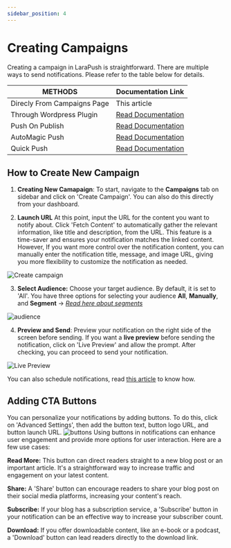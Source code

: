 ```yaml
---
sidebar_position: 4
---
```


# Creating Campaigns

Creating a campaign in LaraPush is straightforward. There are multiple ways to send notifications. Please refer to the table below for details.

| METHODS                     | Documentation Link                                           |
| --------------------------- | ------------------------------------------------------------ |
| Direcly From Campaigns Page | This article                                                 |
| Through Wordpress Plugin    | [Read Documentation](../getting-started/wordpress-plugin)    |
| Push On Publish             | [Read Documentation](../features/automation/push-on-publish) |
| AutoMagic Push              | [Read Documentation](../features/automation/automagic)       |
| Quick Push                  | [Read Documentation](../features/quick-push)                 |

## How to Create New Campaign

1. **Creating New Camapaign**: To start, navigate to the **Campaigns** tab on sidebar and click on 'Create Campaign'. You can also do this directly from your dashboard.

2. **Launch URL** At this point, input the URL for the content you want to notify about. Click 'Fetch Content' to automatically gather the relevant information, like title and description, from the URL. This feature is a time-saver and ensures your notification matches the linked content. However, If you want more control over the notification content, you can manually enter the notification title, message, and image URL, giving you more flexibility to customize the notification as needed.

![Create campaign](/img/create-campaign.png)

3. **Select Audience:** Choose your target audience. By default, it is set to 'All'. You have three options for selecting your audience **All**, **Manually**, and **Segment** → [_Read here about segments_](../features/segment)

![audience](/img/audience.png)

4. **Preview and Send**:
   Preview your notification on the right side of the screen before sending. If you want a **live preview** before sending the notification, click on 'Live Preview' and allow the prompt. After checking, you can proceed to send your notification.

![Live Preview](/img/livepreview.png)

You can also schedule notifications, read [this article](../features/schedule-notification) to know how.

## Adding CTA Buttons

You can personalize your notifications by adding buttons. To do this, click on 'Advanced Settings', then add the button text, button logo URL, and button launch URL.
![buttons](/img/buttons.png)
Using buttons in notifications can enhance user engagement and provide more options for user interaction. Here are a few use cases:

**Read More:** This button can direct readers straight to a new blog post or an important article. It's a straightforward way to increase traffic and engagement on your latest content.

**Share:** A 'Share' button can encourage readers to share your blog post on their social media platforms, increasing your content's reach.

**Subscribe:** If your blog has a subscription service, a 'Subscribe' button in your notification can be an effective way to increase your subscriber count.

**Download:** If you offer downloadable content, like an e-book or a podcast, a 'Download' button can lead readers directly to the download link.
